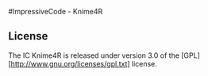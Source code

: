#ImpressiveCode - Knime4R

## License
The IC Knime4R is released under version 3.0 of the [GPL][http://www.gnu.org/licenses/gpl.txt] license.